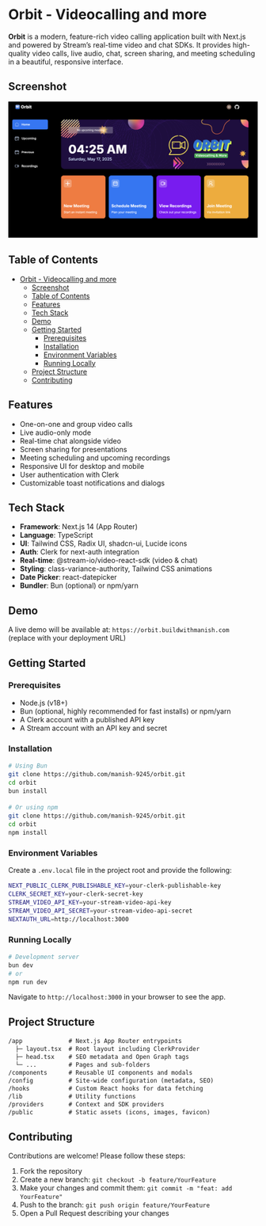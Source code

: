 # Orbit - Videocalling and more

**Orbit** is a modern, feature-rich video calling application built with Next.js and powered by Stream’s real-time video and chat SDKs. It provides high-quality video calls, live audio, chat, screen sharing, and meeting scheduling in a beautiful, responsive interface.
  
## Screenshot

![Orbit App Screenshot](public/images/Screenshot.png)
## Table of Contents

- [Orbit - Videocalling and more](#orbit---videocalling-and-more)
  - [Screenshot](#screenshot)
  - [Table of Contents](#table-of-contents)
  - [Features](#features)
  - [Tech Stack](#tech-stack)
  - [Demo](#demo)
  - [Getting Started](#getting-started)
    - [Prerequisites](#prerequisites)
    - [Installation](#installation)
    - [Environment Variables](#environment-variables)
    - [Running Locally](#running-locally)
  - [Project Structure](#project-structure)
  - [Contributing](#contributing)

## Features

- One-on-one and group video calls
- Live audio-only mode
- Real-time chat alongside video
- Screen sharing for presentations
- Meeting scheduling and upcoming recordings
- Responsive UI for desktop and mobile
- User authentication with Clerk
- Customizable toast notifications and dialogs

## Tech Stack

- **Framework**: Next.js 14 (App Router)
- **Language**: TypeScript
- **UI**: Tailwind CSS, Radix UI, shadcn-ui, Lucide icons
- **Auth**: Clerk for next-auth integration
- **Real-time**: @stream-io/video-react-sdk (video & chat)
- **Styling**: class-variance-authority, Tailwind CSS animations
- **Date Picker**: react-datepicker
- **Bundler**: Bun (optional) or npm/yarn

## Demo

A live demo will be available at: `https://orbit.buildwithmanish.com` (replace with your deployment URL)

## Getting Started

### Prerequisites

- Node.js (v18+)
- Bun (optional, highly recommended for fast installs) or npm/yarn
- A Clerk account with a published API key
- A Stream account with an API key and secret

### Installation

```bash
# Using Bun
git clone https://github.com/manish-9245/orbit.git
cd orbit
bun install

# Or using npm
git clone https://github.com/manish-9245/orbit.git
cd orbit
npm install
```

### Environment Variables

Create a `.env.local` file in the project root and provide the following:

```bash
NEXT_PUBLIC_CLERK_PUBLISHABLE_KEY=your-clerk-publishable-key
CLERK_SECRET_KEY=your-clerk-secret-key
STREAM_VIDEO_API_KEY=your-stream-video-api-key
STREAM_VIDEO_API_SECRET=your-stream-video-api-secret
NEXTAUTH_URL=http://localhost:3000
``` 

### Running Locally

```bash
# Development server
bun dev
# or
npm run dev
```

Navigate to `http://localhost:3000` in your browser to see the app.

## Project Structure

```
/app             # Next.js App Router entrypoints
  ├─ layout.tsx  # Root layout including ClerkProvider
  ├─ head.tsx    # SEO metadata and Open Graph tags
  └─ ...         # Pages and sub-folders
/components      # Reusable UI components and modals
/config          # Site-wide configuration (metadata, SEO)
/hooks           # Custom React hooks for data fetching
/lib             # Utility functions
/providers       # Context and SDK providers
/public          # Static assets (icons, images, favicon)
```

## Contributing

Contributions are welcome! Please follow these steps:

1. Fork the repository
2. Create a new branch: `git checkout -b feature/YourFeature`
3. Make your changes and commit them: `git commit -m "feat: add YourFeature"`
4. Push to the branch: `git push origin feature/YourFeature`
5. Open a Pull Request describing your changes